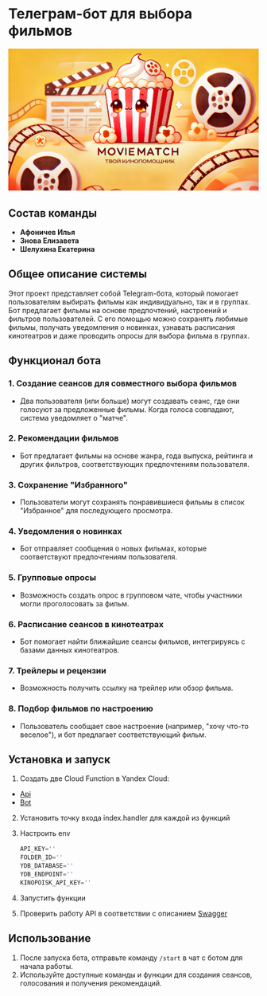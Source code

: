 # Телеграм-бот для выбора фильмов

![Logo](docs/logo.png)

## Состав команды

- **Афоничев Илья**
- **Знова Елизавета**
- **Шелухина Екатерина**

## Общее описание системы

Этот проект представляет собой Telegram-бота, который помогает пользователям выбирать фильмы как индивидуально, так и в группах. Бот предлагает фильмы на основе предпочтений, настроений и фильтров пользователей. С его помощью можно сохранять любимые фильмы, получать уведомления о новинках, узнавать расписания кинотеатров и даже проводить опросы для выбора фильма в группах.

## Функционал бота

### 1. Создание сеансов для совместного выбора фильмов
- Два пользователя (или больше) могут создавать сеанс, где они голосуют за предложенные фильмы. Когда голоса совпадают, система уведомляет о "матче".

### 2. Рекомендации фильмов
- Бот предлагает фильмы на основе жанра, года выпуска, рейтинга и других фильтров, соответствующих предпочтениям пользователя.

### 3. Сохранение "Избранного"
- Пользователи могут сохранять понравившиеся фильмы в список "Избранное" для последующего просмотра.

### 4. Уведомления о новинках
- Бот отправляет сообщения о новых фильмах, которые соответствуют предпочтениям пользователя.

### 5. Групповые опросы
- Возможность создать опрос в групповом чате, чтобы участники могли проголосовать за фильм.

### 6. Расписание сеансов в кинотеатрах
- Бот помогает найти ближайшие сеансы фильмов, интегрируясь с базами данных кинотеатров.

### 7. Трейлеры и рецензии
- Возможность получить ссылку на трейлер или обзор фильма.

### 8. Подбор фильмов по настроению
- Пользователь сообщает свое настроение (например, "хочу что-то веселое"), и бот предлагает соответствующий фильм.

## Установка и запуск

1. Создать две Cloud Function в Yandex Cloud:
- [Api](https://github.com/eznova/movie-bot/tree/main/api)
- [Bot](https://github.com/eznova/movie-bot/tree/main/bot)
   
2. Установить точку входа index.handler для каждой из функций

3. Настроить env
    ```python
    API_KEY=''
    FOLDER_ID=''
    YDB_DATABASE=''
    YDB_ENDPOINT=''
    KINOPOISK_API_KEY=''
    ```

4. Запустить функции
5. Проверить работу API в соответствии с описанием [Swagger](https://eznova.github.io/movie-bot/)

## Использование

1. После запуска бота, отправьте команду `/start` в чат с ботом для начала работы.
2. Используйте доступные команды и функции для создания сеансов, голосования и получения рекомендаций.
